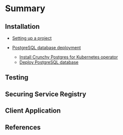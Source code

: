 # Summary​

## Installation

- [Setting up a project](documents/installation/project-setup.md)

- [PostgreSQL database deployment](documents/installation/postgresql-setup-1.md)
  - [Install Crunchy Postgres for Kubernetes operator](documents/installation/postgresql-setup-2.md)
  - [Deploy PostgreSQL database](documents/installation/postgresql-setup-3.md)

## Testing

## Securing Service Registry

## Client Application

## References
